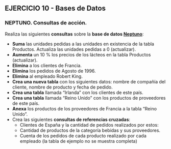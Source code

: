 ## EJERCICIO 10 - Bases de Datos


### NEPTUNO. Consultas de acción.

Realiza las siguientes **consultas** sobre la **base de datos [Neptuno](http://descargas.teformas.com/Archivos%20Teformas/NEPTUNO.accdb)**:

-   **Suma** las unidades pedidas a las unidades en existencia de la tabla Productos. Actualiza las unidades pedidas a 0 (actualizar).
-   **Aumenta** un 10 % los precios de los lácteos en la tabla Productos (actualizar).
-   **Elimina** a los clientes de Francia.
-   **Elimina** los pedidos de Agosto de 1996.
-   **Elimina** al empleado Robert King.
-   **Crea una nueva tabla** con los siguientes datos: nombre de compañía del cliente, nombre de producto y fecha de pedido.
-   **Crea una tabla** llamada “Irlanda” con los clientes de este país.
-   **Crea una tabla** llamada “Reino Unido” con los productos de proveedores de este país.
-   **Anexa** los productos de los proveedores de Francia a la tabla “Reino Unido”.
-   Crea las siguientes **consultas de referencias cruzadas**:
    -   Clientes de España y la cantidad de pedidos realizados por estos:
    -   Cantidad de productos de la categoría bebidas y sus proveedores.
    -   Cuenta de los pedidos de cada producto realizado por cada empleado (la tabla de ejemplo no se muestra completa)
<!--stackedit_data:
eyJoaXN0b3J5IjpbMzY1MzU5MjE3LDEzNjM4NTgzXX0=
-->
